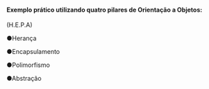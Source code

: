 #### Exemplo prático utilizando quatro pilares de Orientação a Objetos:

(H.E.P.A)

●Herança

●Encapsulamento

●Polimorfismo

●Abstração


